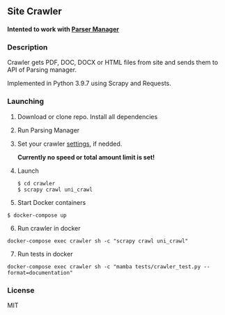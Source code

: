 ## Site Crawler 

#### Intented to work with [Parser Manager](https://github.com/mechnicov/parser-manager)

### Description

Crawler gets PDF, DOC, DOCX or HTML files from site and sends them to API of Parsing manager.

Implemented in Python 3.9.7 using Scrapy and Requests.

### Launching

1. Download or clone repo. Install all dependencies
   
2. Run Parsing Manager
   
3. Set your crawler [settings](https://github.com/WhiteSpirt25/UniCrawler/blob/master/uni_parsing/uni_parsing/settings.py), if nedded.
   
   **Currently no speed or total amount limit is set!**

4. Launch

    ```console
   $ cd crawler
   $ scrapy crawl uni_crawl
   ```

5. Start Docker containers

```console
$ docker-compose up
```

6. Run crawler in docker

```console
docker-compose exec crawler sh -c "scrapy crawl uni_crawl"
```

7. Run tests in docker

```console
docker-compose exec crawler sh -c "mamba tests/crawler_test.py --format=documentation"
```

### License

MIT 
